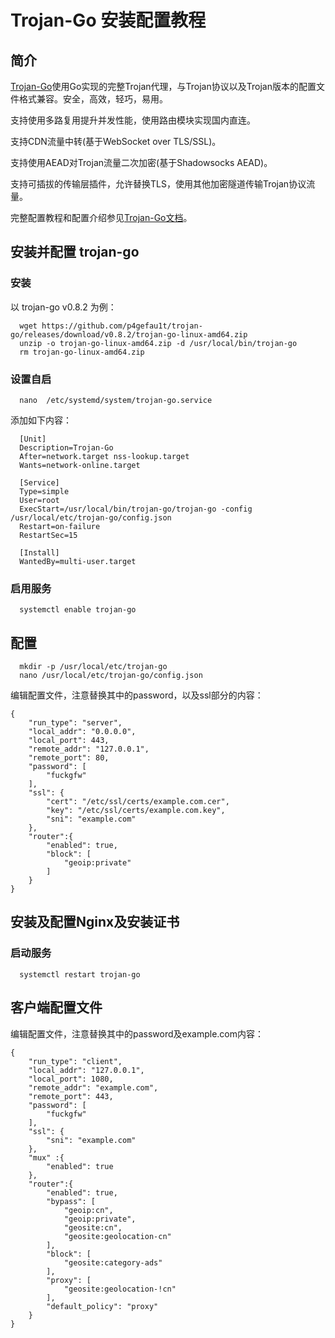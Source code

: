
#  Trojan-Go 安装配置教程


## 简介

[Trojan-Go](https://github.com/p4gefau1t/trojan-go)使用Go实现的完整Trojan代理，与Trojan协议以及Trojan版本的配置文件格式兼容。安全，高效，轻巧，易用。

支持使用多路复用提升并发性能，使用路由模块实现国内直连。

支持CDN流量中转(基于WebSocket over TLS/SSL)。

支持使用AEAD对Trojan流量二次加密(基于Shadowsocks AEAD)。

支持可插拔的传输层插件，允许替换TLS，使用其他加密隧道传输Trojan协议流量。

完整配置教程和配置介绍参见[Trojan-Go文档](https://p4gefau1t.github.io/trojan-go)。


## 安装并配置 trojan-go

### 安装

以 trojan-go v0.8.2 为例：

      wget https://github.com/p4gefau1t/trojan-go/releases/download/v0.8.2/trojan-go-linux-amd64.zip
      unzip -o trojan-go-linux-amd64.zip -d /usr/local/bin/trojan-go
      rm trojan-go-linux-amd64.zip
      
### 设置自启

      nano  /etc/systemd/system/trojan-go.service
      
 添加如下内容：
     
      [Unit]
      Description=Trojan-Go
      After=network.target nss-lookup.target
      Wants=network-online.target
      
      [Service]
      Type=simple
      User=root
      ExecStart=/usr/local/bin/trojan-go/trojan-go -config /usr/local/etc/trojan-go/config.json
      Restart=on-failure
      RestartSec=15
      
      [Install]
      WantedBy=multi-user.target
      
### 启用服务

      systemctl enable trojan-go
      
      
## 配置

      mkdir -p /usr/local/etc/trojan-go
      nano /usr/local/etc/trojan-go/config.json
      
编辑配置文件，注意替换其中的password，以及ssl部分的内容：

```shell
{
    "run_type": "server",
    "local_addr": "0.0.0.0",
    "local_port": 443,
    "remote_addr": "127.0.0.1",
    "remote_port": 80,
    "password": [
        "fuckgfw"
    ],
    "ssl": {
        "cert": "/etc/ssl/certs/example.com.cer",
        "key": "/etc/ssl/certs/example.com.key",
        "sni": "example.com"
    },
    "router":{
        "enabled": true,
        "block": [
            "geoip:private"
        ]
    }
}
```

## 安装及配置Nginx及安装证书


### 启动服务

      systemctl restart trojan-go
      
      
## 客户端配置文件

编辑配置文件，注意替换其中的password及example.com内容：

```shell
{
    "run_type": "client",
    "local_addr": "127.0.0.1",
    "local_port": 1080,
    "remote_addr": "example.com",
    "remote_port": 443,
    "password": [
        "fuckgfw"
    ],
    "ssl": {
        "sni": "example.com"
    },
    "mux" :{
        "enabled": true
    },
    "router":{
        "enabled": true,
        "bypass": [
            "geoip:cn",
            "geoip:private",
            "geosite:cn",
            "geosite:geolocation-cn"
        ],
        "block": [
            "geosite:category-ads"
        ],
        "proxy": [
            "geosite:geolocation-!cn"
        ],
        "default_policy": "proxy"
    }
} 

```
